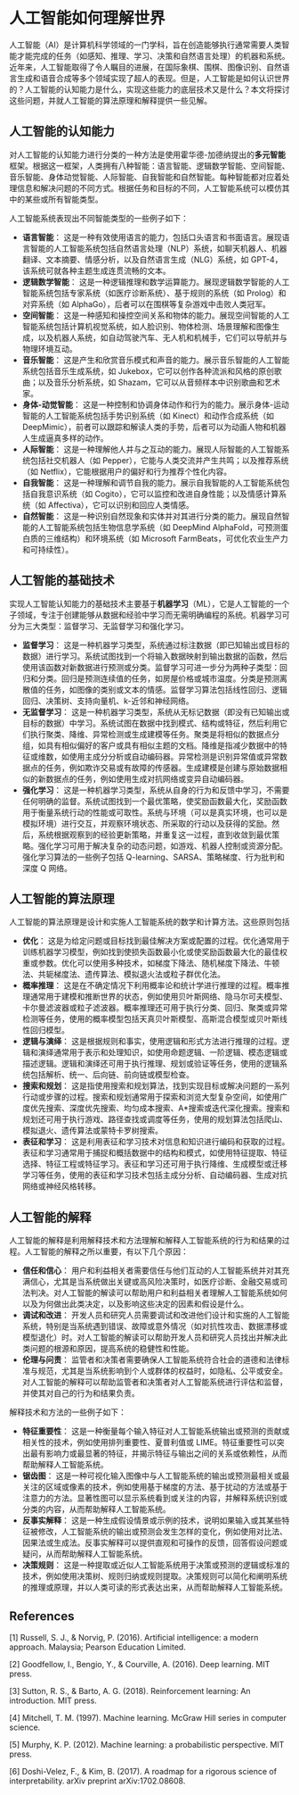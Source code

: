 # 人工智能如何理解世界

人工智能（AI）是计算机科学领域的一门学科，旨在创造能够执行通常需要人类智能才能完成的任务（如感知、推理、学习、决策和自然语言处理）的机器和系统。近年来，人工智能取得了令人瞩目的进展，在国际象棋、围棋、图像识别、自然语言生成和语音合成等多个领域实现了超人的表现。但是，人工智能是如何认识世界的？人工智能的认知能力是什么，实现这些能力的底层技术又是什么？本文将探讨这些问题，并就人工智能的算法原理和解释提供一些见解。

## 人工智能的认知能力

对人工智能的认知能力进行分类的一种方法是使用霍华德-加德纳提出的**多元智能**框架。根据这一框架，人类拥有八种智能：语言智能、逻辑数学智能、空间智能、音乐智能、身体动觉智能、人际智能、自我智能和自然智能。每种智能都对应着处理信息和解决问题的不同方式。根据任务和目标的不同，人工智能系统可以模仿其中的某些或所有智能类型。

人工智能系统表现出不同智能类型的一些例子如下：
- **语言智能**： 这是一种有效使用语言的能力，包括口头语言和书面语言。展现语言智能的人工智能系统包括自然语言处理（NLP）系统，如聊天机器人、机器翻译、文本摘要、情感分析，以及自然语言生成（NLG）系统，如 GPT-4，该系统可就各种主题生成连贯流畅的文本。
- **逻辑数学智能**： 这是一种逻辑推理和数学运算能力。展现逻辑数学智能的人工智能系统包括专家系统（如医疗诊断系统）、基于规则的系统（如 Prolog）和对弈系统（如 AlphaGo），后者可以在围棋等复杂游戏中击败人类冠军。
- **空间智能**： 这是一种感知和操控空间关系和物体的能力。展现空间智能的人工智能系统包括计算机视觉系统，如人脸识别、物体检测、场景理解和图像生成，以及机器人系统，如自动驾驶汽车、无人机和机械手，它们可以导航并与物理环境互动。
- **音乐智能**： 这是产生和欣赏音乐模式和声音的能力。展示音乐智能的人工智能系统包括音乐生成系统，如 Jukebox，它可以创作各种流派和风格的原创歌曲；以及音乐分析系统，如 Shazam，它可以从音频样本中识别歌曲和艺术家。
- **身体-动觉智能**： 这是一种控制和协调身体动作和行为的能力。展示身体-运动智能的人工智能系统包括手势识别系统（如 Kinect）和动作合成系统（如 DeepMimic），前者可以跟踪和解读人类的手势，后者可以为动画人物和机器人生成逼真多样的动作。
- **人际智能**： 这是一种理解他人并与之互动的能力。展现人际智能的人工智能系统包括社交机器人（如 Pepper），它能与人类交流并产生共鸣；以及推荐系统（如 Netflix），它能根据用户的偏好和行为推荐个性化内容。
- **自我智能**： 这是一种理解和调节自我的能力。展示自我智能的人工智能系统包括自我意识系统（如 Cogito），它可以监控和改进自身性能；以及情感计算系统（如 Affectiva），它可以识别和回应人类情感。
- **自然智能**： 这是一种识别自然现象和实体并对其进行分类的能力。展现自然智能的人工智能系统包括生物信息学系统（如 DeepMind AlphaFold，可预测蛋白质的三维结构）和环境系统（如 Microsoft FarmBeats，可优化农业生产力和可持续性）。

## 人工智能的基础技术

实现人工智能认知能力的基础技术主要基于**机器学习**（ML），它是人工智能的一个子领域，专注于创建能够从数据和经验中学习而无需明确编程的系统。机器学习可分为三大类型：监督学习、无监督学习和强化学习。
- **监督学习**： 这是一种机器学习类型，系统通过标注数据（即已知输出或目标的数据）进行学习。系统试图找到一个将输入数据映射到输出数据的函数，然后使用该函数对新数据进行预测或分类。监督学习可进一步分为两种子类型：回归和分类。回归是预测连续值的任务，如房屋价格或城市温度。分类是预测离散值的任务，如图像的类别或文本的情感。监督学习算法包括线性回归、逻辑回归、决策树、支持向量机、k-近邻和神经网络。
- **无监督学习**： 这是一种机器学习类型，系统从无标记数据（即没有已知输出或目标的数据）中学习。系统试图在数据中找到模式、结构或特征，然后利用它们执行聚类、降维、异常检测或生成建模等任务。聚类是将相似的数据点分组，如具有相似偏好的客户或具有相似主题的文档。降维是指减少数据中的特征或维数，如使用主成分分析或自动编码器。异常检测是识别异常值或异常数据点的任务，例如欺诈交易或有故障的传感器。生成建模是创建与原始数据相似的新数据点的任务，例如使用生成对抗网络或变异自动编码器。
- **强化学习**： 这是一种机器学习类型，系统从自身的行为和反馈中学习，不需要任何明确的监督。系统试图找到一个最优策略，使奖励函数最大化，奖励函数用于衡量系统行动的性能或可取性。系统与环境（可以是真实环境，也可以是模拟环境）进行交互，并观察环境状态、所采取的行动以及获得的奖励。然后，系统根据观察到的经验更新策略，并重复这一过程，直到收敛到最优策略。强化学习可用于解决复杂的动态问题，如游戏、机器人控制或资源分配。强化学习算法的一些例子包括 Q-learning、SARSA、策略梯度、行为批判和深度 Q 网络。

## 人工智能的算法原理

人工智能的算法原理是设计和实施人工智能系统的数学和计算方法。这些原则包括
- **优化**： 这是为给定问题或目标找到最佳解决方案或配置的过程。优化通常用于训练机器学习模型，例如找到使损失函数最小化或使奖励函数最大化的最佳权重或参数。优化可以使用多种技术，如梯度下降法、随机梯度下降法、牛顿法、共轭梯度法、遗传算法、模拟退火法或粒子群优化法。
- **概率推理**： 这是在不确定情况下利用概率论和统计学进行推理的过程。概率推理通常用于建模和推断世界的状态，例如使用贝叶斯网络、隐马尔可夫模型、卡尔曼滤波器或粒子滤波器。概率推理还可用于执行分类、回归、聚类或异常检测等任务，使用的概率模型包括天真贝叶斯模型、高斯混合模型或贝叶斯线性回归模型。
- **逻辑与演绎**： 这是根据规则和事实，使用逻辑和形式方法进行推理的过程。逻辑和演绎通常用于表示和处理知识，如使用命题逻辑、一阶逻辑、模态逻辑或描述逻辑。逻辑和演绎还可用于执行推理、规划或验证等任务，使用的逻辑系统包括解析、统一、后向链、前向链或模型检查。
- **搜索和规划**： 这是指使用搜索和规划算法，找到实现目标或解决问题的一系列行动或步骤的过程。搜索和规划通常用于探索和浏览大型复杂空间，如使用广度优先搜索、深度优先搜索、均匀成本搜索、A*搜索或迭代深化搜索。搜索和规划还可用于执行游戏、路径查找或调度等任务，使用的规划算法包括爬山、模拟退火、遗传算法或蒙特卡罗树搜索。
- **表征和学习**： 这是利用表征和学习技术对信息和知识进行编码和获取的过程。表征和学习通常用于捕捉和概括数据中的结构和模式，如使用特征提取、特征选择、特征工程或特征学习。表征和学习还可用于执行降维、生成模型或迁移学习等任务，使用的表征和学习技术包括主成分分析、自动编码器、生成对抗网络或神经风格转移。

## 人工智能的解释

人工智能的解释是利用解释技术和方法理解和解释人工智能系统的行为和结果的过程。人工智能的解释之所以重要，有以下几个原因：

- **信任和信心**： 用户和利益相关者需要信任与他们互动的人工智能系统并对其充满信心，尤其是当系统做出关键或高风险决策时，如医疗诊断、金融交易或司法判决。对人工智能的解读可以帮助用户和利益相关者理解人工智能系统如何以及为何做出此类决定，以及影响这些决定的因素和假设是什么。
- **调试和改进**： 开发人员和研究人员需要调试和改进他们设计和实施的人工智能系统，特别是当系统遇到错误、故障或意外情况（如对抗性攻击、数据漂移或模型退化）时。对人工智能的解读可以帮助开发人员和研究人员找出并解决此类问题的根源和原因，提高系统的稳健性和性能。
- **伦理与问责**： 监管者和决策者需要确保人工智能系统符合社会的道德和法律标准与规范，尤其是当系统影响到个人或群体的权益时，如隐私、公平或安全。对人工智能的解释可以帮助监管者和决策者对人工智能系统进行评估和监督，并使其对自己的行为和结果负责。

解释技术和方法的一些例子如下：

- **特征重要性**： 这是一种衡量每个输入特征对人工智能系统输出或预测的贡献或相关性的技术，例如使用排列重要性、夏普利值或 LIME。特征重要性可以突出最有影响力或最显著的特征，并揭示特征与输出之间的关系或依赖性，从而帮助解释人工智能系统。
- **锯齿图**： 这是一种可视化输入图像中与人工智能系统的输出或预测最相关或最关注的区域或像素的技术，例如使用基于梯度的方法、基于扰动的方法或基于注意力的方法。显著性图可以显示系统看到或关注的内容，并解释系统识别或分类的内容，从而帮助解释人工智能系统。
- **反事实解释**： 这是一种生成假设情景或示例的技术，说明如果输入或其某些特征被修改，人工智能系统的输出或预测会发生怎样的变化，例如使用对比法、因果法或生成法。反事实解释可以提供直观和可操作的反馈，回答假设问题或疑问，从而帮助解释人工智能系统。
- **决策规则**： 这是一种提取或近似人工智能系统用于决策或预测的逻辑或标准的技术，例如使用决策树、规则归纳或规则提取。决策规则可以简化和阐明系统的推理或原理，并以人类可读的形式表达出来，从而帮助解释人工智能系统。
## References

[1] Russell, S. J., & Norvig, P. (2016). Artificial intelligence: a modern approach. Malaysia; Pearson Education Limited.

[2] Goodfellow, I., Bengio, Y., & Courville, A. (2016). Deep learning. MIT press.

[3] Sutton, R. S., & Barto, A. G. (2018). Reinforcement learning: An introduction. MIT press.

[4] Mitchell, T. M. (1997). Machine learning. McGraw Hill series in computer science.

[5] Murphy, K. P. (2012). Machine learning: a probabilistic perspective. MIT press.

[6] Doshi-Velez, F., & Kim, B. (2017). A roadmap for a rigorous science of interpretability. arXiv preprint arXiv:1702.08608.
